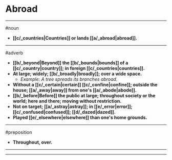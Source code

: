 # Abroad
---
#noun
- **[[c/_countries|Countries]] or lands [[a/_abroad|abroad]].**
---
#adverb
- **[[b/_beyond|Beyond]] the [[b/_bounds|bounds]] of a [[c/_country|country]]; in foreign [[c/_countries|countries]].**
- **At large; widely; [[b/_broadly|broadly]]; over a wide space.**
	- _Example: A tree spreads its branches abroad._
- **Without a [[c/_certain|certain]] [[c/_confine|confine]]; outside the house; [[a/_away|away]] from one's [[a/_abode|abode]].**
- **[[b/_before|Before]] the public at large; throughout society or the world; here and there; moving without restriction.**
- **Not on target; [[a/_astray|astray]]; in [[e/_error|error]]; [[c/_confused|confused]]; [[d/_dazed|dazed]].**
- **Played [[e/_elsewhere|elsewhere]] than one's home grounds.**
---
#preposition
- **Throughout, over.**
---
---
